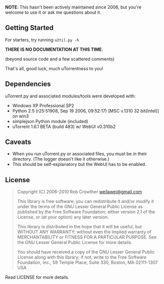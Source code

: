 **NOTE**: This hasn't been actively maintained since 2006, but you're welcome to use it or ask me questions about it.

Getting Started
---------------

For starters, try running `u2til.py -h`

**THERE IS NO DOCUMENTATION AT THIS TIME.** 

(beyond source code and a few scattered comments)

That's all, good luck, much uTorrentness to you!


Dependencies
------------

uTorrent.py and associated modules/tools were developed with:

-   Windows XP Professional SP2
-   Python 2.5 (r25:51908, Sep 19 2006, 09:52:17) [MSC v.1310 32 bit(Intel)] on win3
-   simplejson Python module (included)
-   uTorrent 1.6.1 BETA (build 483) w/ WebUI v0.310b2
	

Caveats
-------

-   When you run uTorrent.py or associated files, you must be *in* their directory. (The logger doesn't like it otherwise.)
-   This should be self-explanatory but the WebUI has to be enabled.


License
-------

>   Copyright (C) 2006-2010 Rob Crowther <weilawei@gmail.com>
>   
>   This library is free software; you can redistribute it and/or modify
>   it under the terms of the GNU Lesser General Public License as
>   published by the Free Software Foundation; either version 2.1 of the
>   License, or (at your option) any later version.
>   
>   This library is distributed in the hope that it will be useful, but
>   WITHOUT ANY WARRANTY; without even the implied warranty of
>   MERCHANTABILITY or FITNESS FOR A PARTICULAR PURPOSE. See the GNU
>   Lesser General Public License for more details.
>   
>   You should have received a copy of the GNU Lesser General Public
>   License along with this library; if not, write to the Free Software
>   Foundation, Inc., 59 Temple Place, Suite 330, Boston, MA 02111-1307 USA
	
Read LICENSE for more details.

